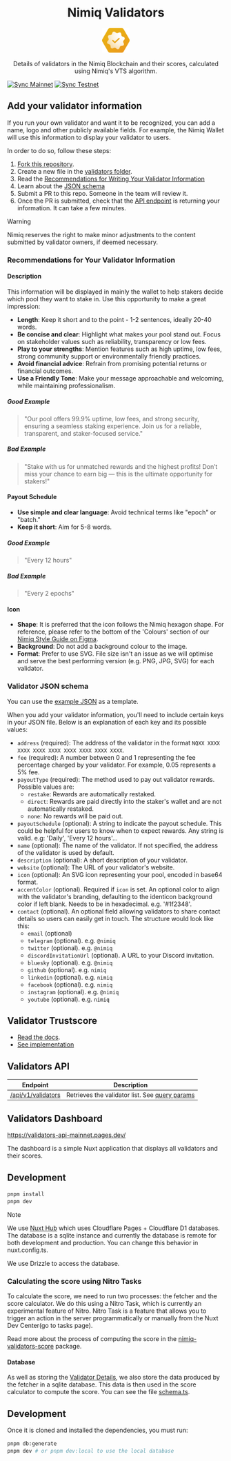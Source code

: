 <h1 align="center">Nimiq Validators</h1>

<p align="center">
  <a href="https://validators-api-mainnet.pages.dev">
    <img src="./public/favicon.svg" alt="Nimiq Validators" width="64" />
  </a>

<p align="center">
Details of validators in the Nimiq Blockchain and their scores, calculated using Nimiq's VTS algorithm.
<p>

[![Sync Mainnet](https://github.com/nimiq/validators-api/actions/workflows/sync-mainnet.yml/badge.svg)](https://github.com/nimiq/validators-api/actions/workflows/sync-mainnet.yml)
[![Sync Testnet](https://github.com/nimiq/validators-api/actions/workflows/sync-testnet.yml/badge.svg)](https://github.com/nimiq/validators-api/actions/workflows/sync-testnet.yml)

## Add your validator information

If you run your own validator and want it to be recognized, you can add a name, logo and other publicly available fields. For example, the Nimiq Wallet will use this information to display your validator to users.

In order to do so, follow these steps:

1. [Fork this repository](https://github.com/nimiq/validators-api/fork).
2. Create a new file in the [validators folder](./public/validators/main-albatross).
3. Read the [Recommendations for Writing Your Validator Information](#recommendations-for-your-validator-information)
4. Learn about the [JSON schema](#validator-json-schema)
5. Submit a PR to this repo. Someone in the team will review it.
6. Once the PR is submitted, check that the [API endpoint](https://validators-api-mainnet.nuxt.dev/api/v1) is returning your information. It can take a few minutes.

> [!WARNING]
> Nimiq reserves the right to make minor adjustments to the content submitted by validator owners, if deemed necessary.

### Recommendations for Your Validator Information

#### Description

This information will be displayed in mainly the wallet to help stakers decide which pool they want to stake in. Use this opportunity to make a great impression:

- **Length**: Keep it short and to the point - 1-2 sentences, ideally 20-40 words.
- **Be concise and clear**: Highlight what makes your pool stand out. Focus on stakeholder values such as reliability, transparency or low fees.
- **Play to your strengths**: Mention features such as high uptime, low fees, strong community support or environmentally friendly practices.
- **Avoid financial advice**: Refrain from promising potential returns or financial outcomes.
- **Use a Friendly Tone**: Make your message approachable and welcoming, while maintaining professionalism.

##### Good Example

> "Our pool offers 99.9% uptime, low fees, and strong security, ensuring a seamless staking experience. Join us for a reliable, transparent, and staker-focused service."

##### Bad Example

> "Stake with us for unmatched rewards and the highest profits! Don’t miss your chance to earn big — this is the ultimate opportunity for stakers!"

#### Payout Schedule

- **Use simple and clear language**: Avoid technical terms like "epoch" or "batch."
- **Keep it short**: Aim for 5-8 words.

##### Good Example

> "Every 12 hours"

##### Bad Example

> "Every 2 epochs"

#### Icon

- **Shape**: It is preferred that the icon follows the Nimiq hexagon shape. For reference, please refer to the bottom of the 'Colours' section of our [Nimiq Style Guide on Figma](<https://www.figma.com/design/GU6cdS85S2v13QcdzW9v8Tav/NIMIQ-Style-Guide-(Oct-18)?node-id=0-1&node-type=canvas&t=mNoervj6Kgw0KhKL-0>).
- **Background**: Do not add a background colour to the image.
- **Format**: Prefer to use SVG. File size isn't an issue as we will optimise and serve the best performing version (e.g. PNG, JPG, SVG) for each validator.

### Validator JSON schema

You can use the [example JSON](./public/validators/main-albatross/.example.json) as a template.

When you add your validator information, you'll need to include certain keys in your JSON file. Below is an explanation of each key and its possible values:

- `address` (required): The address of the validator in the format `NQXX XXXX XXXX XXXX XXXX XXXX XXXX XXXX XXXX`.
- `fee` (required): A number between 0 and 1 representing the fee percentage charged by your validator. For example, 0.05 represents a 5% fee.
- `payoutType` (required): The method used to pay out validator rewards. Possible values are:
  - `restake`: Rewards are automatically restaked.
  - `direct`: Rewards are paid directly into the staker's wallet and are not automatically restaked.
  - `none`: No rewards will be paid out.
- `payoutSchedule` (optional): A string to indicate the payout schedule. This could be helpful for users to know when to expect rewards. Any string is valid. e.g: 'Daily', 'Every 12 hours'...
- `name` (optional): The name of the validator. If not specified, the address of the validator is used by default.
- `description` (optional): A short description of your validator.
- `website` (optional): The URL of your validator's website.
- `icon` (optional): An SVG icon representing your pool, encoded in base64 format.
- `accentColor` (optional). Required if `icon` is set. An optional color to align with the validator's branding, defaulting to the identicon background color if left blank. Needs to be in hexadecimal. e.g. '#1f2348'.
- `contact` (optional). An optional field allowing validators to share contact details so users can easily get in touch. The structure would look like this:
  - `email` (optional)
  - `telegram` (optional). e.g. `@nimiq`
  - `twitter` (optional). e.g. `@nimiq`
  - `discordInvitationUrl` (optional). A URL to your Discord invitation.
  - `bluesky` (optional). e.g. `@nimiq`
  - `github` (optional). e.g. `nimiq`
  - `linkedin` (optional). e.g. `nimiq`
  - `facebook` (optional). e.g. `nimiq`
  - `instagram` (optional). e.g. `@nimiq`
  - `youtube` (optional). e.g. `nimiq`

## Validator Trustscore

- [Read the docs](https://nimiq.com/developers/learn/validator-trustscore).
- [See implementation](./packages/nimiq-validators-score/)

## Validators API

| Endpoint                                                                         | Description                                                                     |
| -------------------------------------------------------------------------------- | ------------------------------------------------------------------------------- |
| [/api/v1/validators](https://validators-api-mainnet.pages.dev/api/v1/validators) | Retrieves the validator list. See [query params](./server/utils/schemas.ts#L54) |

## Validators Dashboard

https://validators-api-mainnet.pages.dev/

The dashboard is a simple Nuxt application that displays all validators and their scores.

## Development

```bash
pnpm install
pnpm dev
```

> [!Note]
> We use [Nuxt Hub](https://hub.nuxt.dev) which uses Cloudflare Pages + Cloudflare D1 databases. The database is a sqlite instance and currently the database is remote for both development and production. You can change this behavior in nuxt.config.ts.

We use Drizzle to access the database.

### Calculating the score using Nitro Tasks

To calculate the score, we need to run two processes: the fetcher and the score calculator. We do this using a Nitro Task, which is currently an experimental feature of Nitro. Nitro Task is a feature that allows you to trigger an action in the server programmatically or manually from the Nuxt Dev Center(go to tasks page).

Read more about the process of computing the score in the [nimiq-validators-score](./packages/nimiq-validators-score/README.md) package.

#### Database

As well as storing the [Validator Details](#validator-details), we also store the data produced by the fetcher in a sqlite database. This data is then used in the score calculator to compute the score. You can see the file [schema.ts](./server/database/schema.ts).

## Development

Once it is cloned and installed the dependencies, you must run:

```bash
pnpm db:generate
pnpm dev # or pnpm dev:local to use the local database
```

